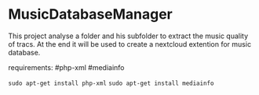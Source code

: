 # MusicDatabaseManager

This project analyse a folder and his subfolder to extract the music quality of tracs.
At the end it will be used to create a nextcloud extention for music database.

requirements:
#php-xml
#mediainfo

`sudo apt-get install php-xml`
`sudo apt-get install mediainfo`
